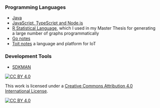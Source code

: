 ### Programming Languages

* [Java](./java)
* [JavaScript, TypeScript and Node.js](./javascript)
* [R Statistical Language](./rscript), which I used in my Master Thesis for generating a large number of graphs programmatically
* [Go notes](./go)
* [Toit notes](./toit) a language and platform for IoT

### Development Tools

* [SDKMAN](./sdkman)

[![CC BY 4.0][cc-by-shield]][cc-by]

This work is licensed under a [Creative Commons Attribution 4.0 International
License][cc-by].

[![CC BY 4.0][cc-by-image]][cc-by]

[cc-by]: http://creativecommons.org/licenses/by/4.0/
[cc-by-image]: https://i.creativecommons.org/l/by/4.0/88x31.png
[cc-by-shield]: https://img.shields.io/badge/License-CC%20BY%204.0-lightgrey.svg
